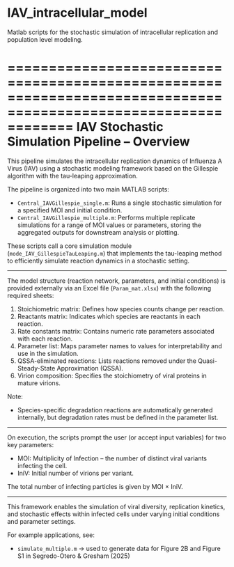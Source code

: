 # IAV_intracellular_model
Matlab scripts for the stochastic simulation of intracellular replication and population level modeling.

================================================================================================================
IAV Stochastic Simulation Pipeline – Overview
================================================================================================================

This pipeline simulates the intracellular replication dynamics of Influenza A Virus (IAV) using a stochastic 
modeling framework based on the Gillespie algorithm with the tau-leaping approximation.

The pipeline is organized into two main MATLAB scripts:

- `Central_IAVGillespie_single.m`: Runs a single stochastic simulation for a specified MOI and initial condition.
- `Central_IAVGillespie_multiple.m`: Performs multiple replicate simulations for a range of MOI values or parameters,
  storing the aggregated outputs for downstream analysis or plotting.

These scripts call a core simulation module (`mode_IAV_GillespieTauLeaping.m`) that implements the tau-leaping 
method to efficiently simulate reaction dynamics in a stochastic setting.

------------------------------------------------------------------------------------------------
The model structure (reaction network, parameters, and initial conditions) is provided externally
via an Excel file (`Param_mat.xlsx`) with the following required sheets:

1. Stoichiometric matrix: Defines how species counts change per reaction.
2. Reactants matrix: Indicates which species are reactants in each reaction.
3. Rate constants matrix: Contains numeric rate parameters associated with each reaction.
4. Parameter list: Maps parameter names to values for interpretability and use in the simulation.
5. QSSA-eliminated reactions: Lists reactions removed under the Quasi-Steady-State Approximation (QSSA).
6. Virion composition: Specifies the stoichiometry of viral proteins in mature virions.

Note:
- Species-specific degradation reactions are automatically generated internally,
  but degradation rates must be defined in the parameter list.

------------------------------------------------------------------------------------------------
On execution, the scripts prompt the user (or accept input variables) for two key parameters:

- MOI: Multiplicity of Infection – the number of distinct viral variants infecting the cell.
- IniV: Initial number of virions per variant.

The total number of infecting particles is given by MOI × IniV.

------------------------------------------------------------------------------------------------
This framework enables the simulation of viral diversity, replication kinetics, and stochastic effects
within infected cells under varying initial conditions and parameter settings.

For example applications, see:
- `simulate_multiple.m` → used to generate data for Figure 2B and Figure S1 in Segredo-Otero & Gresham (2025)

